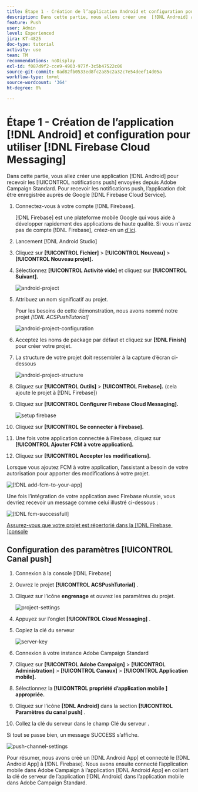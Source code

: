 ```yaml
---
title: Étape 1 - Création de l’application Android et configuration pour utiliser Firebase Cloud Messaging
description: Dans cette partie, nous allons créer une  [!DNL Android] application pour recevoir les [!UICONTROL notifications push] envoyées depuis Adobe Campaign Standard. Pour recevoir les notifications push, l’application doit être enregistrée auprès de Google.  [!DNL Firebase Cloud Service]
feature: Push
user: Admin
level: Experienced
jira: KT-4825
doc-type: tutorial
activity: use
team: TM
recommendations: noDisplay
exl-id: f087d9f2-cce9-4903-977f-3c5b47522c06
source-git-commit: 0ad82fb0533ed8fc2a85c2a32c7e54deef14d05a
workflow-type: tm+mt
source-wordcount: '364'
ht-degree: 0%

---
```


# Étape 1 - Création de l’application [!DNL Android] et configuration pour utiliser [!DNL Firebase Cloud Messaging]

Dans cette partie, vous allez créer une application [!DNL Android] pour recevoir les [!UICONTROL notifications push] envoyées depuis Adobe Campaign Standard. Pour recevoir les notifications push, l’application doit être enregistrée auprès de Google [!DNL Firebase Cloud Service].

1. Connectez-vous à votre compte [!DNL Firebase].

   [!DNL Firebase] est une plateforme mobile Google qui vous aide à développer rapidement des applications de haute qualité. Si vous n&#39;avez pas de compte [!DNL Firebase], créez-en un [d&#39;ici](https://firebase.google.com).

2. Lancement [!DNL Android Studio]
3. Cliquez sur **[!UICONTROL Fichier]** > **[!UICONTROL Nouveau]** > **[!UICONTROL Nouveau projet].**
4. Sélectionnez **[!UICONTROL Activité vide]** et cliquez sur **[!UICONTROL Suivant].**

   ![android-project](assets/android-project.PNG)

5. Attribuez un nom significatif au projet.

   Pour les besoins de cette démonstration, nous avons nommé notre projet *[!DNL ACSPushTutorial]*

   ![android-project-configuration](assets/android-project-configuration.PNG)

6. Acceptez les noms de package par défaut et cliquez sur **[!DNL Finish]** pour créer votre projet.
7. La structure de votre projet doit ressembler à la capture d’écran ci-dessous

   ![android-project-structure](assets/android-project-structure.PNG)

8. Cliquez sur **[!UICONTROL Outils]** > **[!UICONTROL Firebase].** (cela ajoute le projet à [!DNL Firebase])
9. Cliquez sur **[!UICONTROL Configurer Firebase Cloud Messaging].**

   ![setup firebase](assets/android-project-firebase-messaging.PNG)

10. Cliquez sur **[!UICONTROL Se connecter à Firebase].**
11. Une fois votre application connectée à Firebase, cliquez sur **[!UICONTROL Ajouter FCM à votre application].**
12. Cliquez sur **[!UICONTROL Accepter les modifications].**

   Lorsque vous ajoutez FCM à votre application, l’assistant a besoin de votre autorisation pour apporter des modifications à votre projet.

   ![[!DNL add-fcm-to-your-app]](assets/firebase-add-fcm-to-app.PNG)

Une fois l’intégration de votre application avec Firebase réussie, vous devriez recevoir un message comme celui illustré ci-dessous :

![[!DNL fcm-successfull]](assets/android-firebase-success.PNG)

[ Assurez-vous que votre projet est répertorié dans la  [!DNL Firebase &#x200B;]console](https://console.firebase.google.com/)

## Configuration des paramètres [!UICONTROL Canal push]

1. Connexion à la console [!DNL Firebase]
2. Ouvrez le projet **[!UICONTROL ACSPushTutorial]** .
3. Cliquez sur l’icône **engrenage** et ouvrez les paramètres du projet.

   ![project-settings](assets/firebase-project-settings.PNG)

4. Appuyez sur l’onglet **[!UICONTROL Cloud Messaging]** .
5. Copiez la clé du serveur

   ![server-key](assets/firebase-server-key.PNG)

6. Connexion à votre instance Adobe Campaign Standard
7. Cliquez sur **[!UICONTROL Adobe Campaign]** > **[!UICONTROL Administration]** > **[!UICONTROL Canaux]** > **[!UICONTROL Application mobile].**
8. Sélectionnez la **[!UICONTROL propriété d’application mobile &#x200B;] appropriée.**
9. Cliquez sur l’icône **[!DNL Android]** dans la section **[!UICONTROL Paramètres du canal push]** .
10. Collez la clé du serveur dans le champ Clé du serveur .

Si tout se passe bien, un message SUCCESS s’affiche.

![push-channel-settings](assets/push-channel-settings.PNG)

Pour résumer, nous avons créé un [!DNL Android App] et connecté le [!DNL Android App] à [!DNL Firebase]. Nous avons ensuite connecté l’application mobile dans Adobe Campaign à l’application [!DNL Android App] en collant la clé de serveur de l’application [!DNL Android] dans l’application mobile dans Adobe Campaign Standard.
